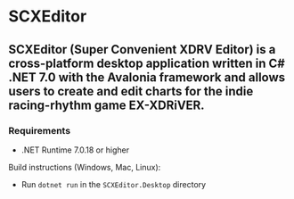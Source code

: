 # SCXEditor
## SCXEditor (Super Convenient XDRV Editor) is a cross-platform desktop application written in C# .NET 7.0 with the Avalonia framework and allows users to create and edit charts for the indie racing-rhythm game EX-XDRiVER.

### Requirements

- .NET Runtime 7.0.18 or higher

Build instructions (Windows, Mac, Linux):

- Run ```dotnet run``` in the ```SCXEditor.Desktop``` directory
